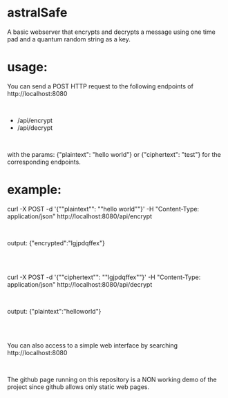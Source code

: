 # astralSafe
A  basic webserver that encrypts and decrypts a message using one time pad and a quantum random string as a key.


# usage:

You can send a POST HTTP request to the following endpoints of http://localhost:8080

<br />

<ul>
  <li> /api/encrypt </li>
  <li> /api/decrypt </li>
</ul>

<br />

with the params: {"plaintext": "hello world"} or {"ciphertext": "test"} for the corresponding endpoints.

# example:

curl -X POST -d '{""plaintext"": ""hello world""}' -H "Content-Type: application/json" http://localhost:8080/api/encrypt

<br/>

output: {"encrypted":"lgjpdqffex"}

<br /><br />

curl -X POST -d '{""ciphertext"": ""lgjpdqffex""}' -H "Content-Type: application/json" http://localhost:8080/api/decrypt

<br />

output: {"plaintext":"helloworld"}

<br />
<br />

You can also access to a simple web interface by searching http://localhost:8080

<br />

The github page running on this repository is a NON working demo of the project since github allows only static web pages.
